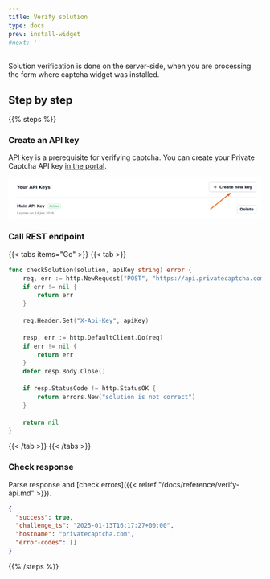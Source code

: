 ```yaml
---
title: Verify solution
type: docs
prev: install-widget
#next: ''
---
```


Solution verification is done on the server-side, when you are processing the form where captcha widget was installed.

## Step by step

{{% steps %}}

### Create an API key

API key is a prerequisite for verifying captcha. You can create your Private Captcha API key [in the portal](https://portal.staging.privatecaptcha.com/settings?tab=apikeys).

![Create new API key](/images/tutorials/create-api-key.png)

### Call REST endpoint

{{< tabs items="Go" >}}
{{< tab >}}
```go {filename="main.go"}
func checkSolution(solution, apiKey string) error {
    req, err := http.NewRequest("POST", "https://api.privatecaptcha.com/verify", strings.NewReader(solution))
    if err != nil {
        return err
    }

    req.Header.Set("X-Api-Key", apiKey)
    
    resp, err := http.DefaultClient.Do(req)
    if err != nil {
        return err
    }
    defer resp.Body.Close()

    if resp.StatusCode != http.StatusOK {
        return errors.New("solution is not correct")
    }

    return nil
}
```
{{< /tab >}}
{{< /tabs >}}

### Check response

Parse response and [check errors]({{< relref "/docs/reference/verify-api.md" >}}).

```json
{
  "success": true,
  "challenge_ts": "2025-01-13T16:17:27+00:00",
  "hostname": "privatecaptcha.com",
  "error-codes": []
}
```

{{% /steps %}}